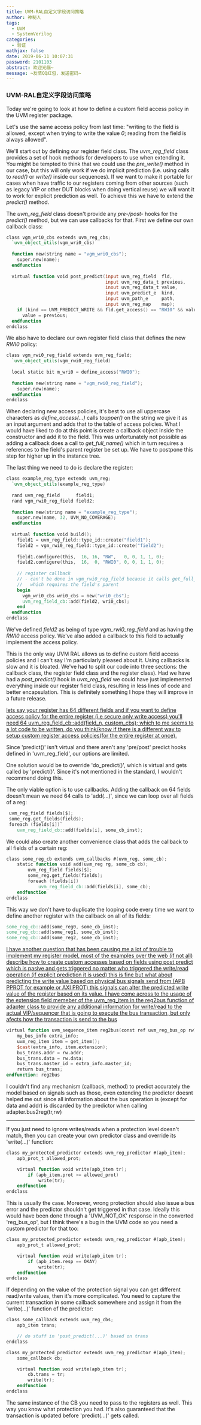 ```yaml
---
title: UVM-RAL自定义字段访问策略
author: 神秘人
tags:
  - UVM
  - SystemVerilog
categories:
  - 验证
mathjax: false
date: 2019-06-11 10:07:31
password: 2101103
abstract: 欢迎光临~
message: ~友情QQ红包，发送密码~
---
```


### UVM-RAL自定义字段访问策略

Today we're going to look at how to define a custom field access policy in the UVM register package.

Let's use the same access policy from last time: "writing to the field is allowed, except when trying to write the value *0*; reading from the field is always allowed".

We'll start out by defining our register field class. The *uvm_reg_field* class provides a set of hook methods for developers to use when extending it. You might be tempted to think that we could use the *pre_write()* method in our case, but this will only work if we do implicit prediction (i.e. using calls to *read()* or *write()* inside our sequences). If we want to make it portable for cases when have traffic to our registers coming from other sources (such as legacy VIP or other DUT blocks when doing vertical reuse) we will want it to work for explicit prediction as well. To achieve this we have to extend the *predict()* method.

The *uvm_reg_field* class doesn't provide any *pre-/post-* hooks for the *predict()* method, but we can use callbacks for that. First we define our own callback class:

```verilog
class vgm_wri0_cbs extends uvm_reg_cbs;
  `uvm_object_utils(vgm_wri0_cbs)
  
  function new(string name = "vgm_wri0_cbs");
    super.new(name);
  endfunction
  
  virtual function void post_predict(input uvm_reg_field  fld,
                                     input uvm_reg_data_t previous,
                                     inout uvm_reg_data_t value,
                                     input uvm_predict_e  kind,
                                     input uvm_path_e     path,
                                     input uvm_reg_map    map);
    if (kind == UVM_PREDICT_WRITE && fld.get_access() == "RWI0" && value == 0)
      value = previous;
  endfunction
endclass
```

We also have to declare our own register field class that defines the new *RWI0* policy:

```verilog
class vgm_rwi0_reg_field extends uvm_reg_field;
  `uvm_object_utils(vgm_rwi0_reg_field)
  
  local static bit m_wri0 = define_access("RWI0");
  
  function new(string name = "vgm_rwi0_reg_field");
    super.new(name);
  endfunction  
endclass
```

When declaring new access policies, it's best to use all uppercase characters as *define_access(...)* calls *toupper()* on the string we give it as an input argument and adds that to the table of access policies. What I would have liked to do at this point is create a callback object inside the constructor and add it to the field. This was unfortunately not possible as adding a callback does a call to *get_full_name()* which in turn requires a references to the field's parent register be set up. We have to postpone this step for higher up in the instance tree.

The last thing we need to do is declare the register:

```verilog
class example_reg_type extends uvm_reg;
  `uvm_object_utils(example_reg_type)
  
  rand uvm_reg_field      field1;
  rand vgm_rwi0_reg_field field2;
  
  function new(string name = "example_reg_type");
    super.new(name, 32, UVM_NO_COVERAGE);
  endfunction
  
  virtual function void build();
    field1 = uvm_reg_field::type_id::create("field1");
    field2 = vgm_rwi0_reg_field::type_id::create("field2");
    
    field1.configure(this,  16, 16, "RW",   0, 0, 1, 1, 0);
    field2.configure(this,  16,  0, "RWI0", 0, 0, 1, 1, 0);
    
    // register callback
    // - can't be done in vgm_rwi0_reg_field because it calls get_full_name()
    //   which requires the field's parent
    begin
      vgm_wri0_cbs wri0_cbs = new("wri0_cbs");
      uvm_reg_field_cb::add(field2, wri0_cbs);
    end
  endfunction
endclass
```

We've defined *field2* as being of type *vgm_rwi0_reg_field* and as having the *RWI0* access policy. We've also added a callback to this field to actually implement the access policy.

This is the only way UVM RAL allows us to define custom field access policies and I can't say I'm particularly pleased about it. Using callbacks is slow and it is bloated. We've had to split our code into three sections: the callback class, the register field class and the register class). Had we have had a *post_predict()* hook in *uvm_reg_field* we could have just implemented everything inside our register field class, resulting in less lines of code and better encapsulation. This is definitely something I hope they will improve in a future release.

<u>lets say your register has 64 different fields and if you want to define access policy for the entire register (i.e secure only write access) you'll need 64 uvm_reg_field_cb::add(field_n, custom_cbs); which to me seems to a lot code to be written, do you think/know if there is a different way to setup custom register access policies(for the entire register at once).</u>

Since 'predict()' isn't virtual and there aren't any 'pre/post' predict hooks defined in 'uvm_reg_field', our options are limited.

One solution would be to override 'do_predict()', which is virtual and gets called by 'predict()'. Since it's not mentioned in the standard, I wouldn't recommend doing this.

The only viable option is to use callbacks. Adding the callback on 64 fields doesn't mean we need 64 calls to 'add(...)', since we can loop over all fields of a reg:

```verilog
 uvm_reg_field fields[$];
 some_reg.get_fields(fields);
 foreach (fields[i])`
 	uvm_reg_field_cb::add(fields[i], some_cb_inst);
```

We could also create another convenience class that adds the callback to all fields of a certain reg:

```verilog
class some_reg_cb extends uvm_callbacks #(uvm_reg, some_cb);
	static function void add(uvm_reg rg, some_cb cb);
		uvm_reg_field fields[$];
		some_reg.get_fields(fields);
		foreach (fields[i])
			uvm_reg_field_cb::add(fields[i], some_cb);
	endfunction
endclass
```

This way we don't have to duplicate the looping code every time we want to define another register with the callback on all of its fields:

```verilog
some_reg_cb::add(some_reg0, some_cb_inst);
some_reg_cb::add(some_reg1, some_cb_inst);
some_reg_cb::add(some_reg2, some_cb_inst);  
```

 <u>I have another question that has been causing me a lot of trouble to implement my register model, most of the examples over the web (if not all) describe how to create custom accesses based on fields using post predict which is pasive and gets triggered no matter who triggered the write/read operation (if explicit prediction it is used) this is fine but what about predicting the write value based on physical bus signals send from (APB PPROT for example or AXI PROT) this signals can alter the predicted write value of the register based on its value. I have come across to the usage of the extension field memeber of the uvm_reg_item in the reg2bus function of adapter class to provide any additional information for write/read to the actual VIP/sequencer that is going to execute the bus transaction, but only afects how the transaction is send to the bus</u>

```verilog
virtual function uvm_sequence_item reg2bus(const ref uvm_reg_bus_op rw);
	my_bus_info extra_info;
	uvm_reg_item item = get_item();
	$cast(extra_info, item.extension);
	bus_trans.addr = rw.addr;
	bus_trans.data = rw.data;
	bus_trans.master_id = extra_info.master_id;
	return bus_trans;
endfunction: reg2bus
```

I couldn't find any mechanism (callback, method) to predict accurately the model based on signals such as those, even extending the predictor doesnt helped me out since all information about the bus operation is (except for data and addr) is discarded by the predictor when calling adapter.bus2reg(tr,rw)

------

If you just need to ignore writes/reads when a protection level doesn't match, then you can create your own predictor class and override its 'write(...)' function:

```verilog
class my_protected_predictor extends uvm_reg_predictor #(apb_item);
	apb_prot_t allowed_prot;

	virtual function void write(apb_item tr);
		if (apb_item.prot >= allowed_prot)
			write(tr);
	endfunction
endclass
```

This is usually the case. Moreover, wrong protection should also issue a bus error and the predictor shouldn't get triggered in that case. Ideally this would have been done through a 'UVM_NOT_OK' response in the converted 'reg_bus_op', but I think there's a bug in the UVM code so you need a custom predictor for that too:

```verilog
class my_protected_predictor extends uvm_reg_predictor #(apb_item);
	apb_prot_t allowed_prot;

	virtual function void write(apb_item tr);
		if (apb_item.resp == OKAY)
			write(tr);
	endfunction
endclass
```

If depending on the value of the protection signal you can get different read/write values, then it's more complicated. You need to capture the current transaction in some callback somewhere and assign it from the 'write(...)' function of the predictor:

```verilog
class some_callback extends uvm_reg_cbs;
	apb_item trans;

	// do stuff in 'post_predict(...)' based on trans
endclass

class my_protected_predictor extends uvm_reg_predictor #(apb_item);
	some_callback cb;

	virtual function void write(apb_item tr);
		cb.trans = tr;
		write(tr);
	endfunction
endclass
```

The same instance of the CB you need to pass to the registers as well. This way you know what protection you had. It's also guaranteed that the transaction is updated before 'predict(...)' gets called.  